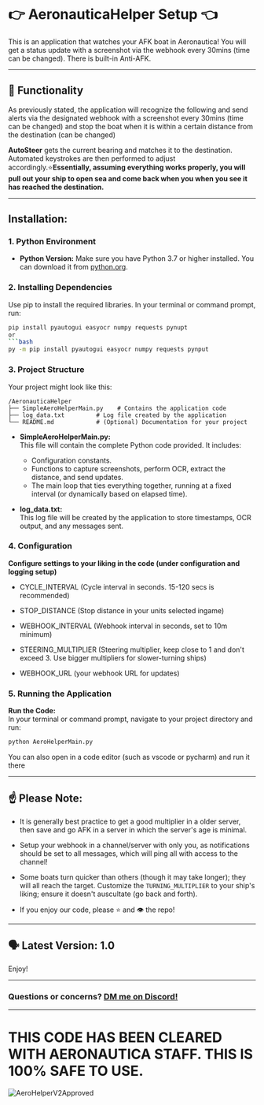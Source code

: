 # 👉 AeronauticaHelper Setup 👈
This is an application that watches your AFK boat in Aeronautica! You will get a status update with a screenshot via the webhook every 30mins (time can be changed). There is built-in Anti-AFK.

---

## 🧾 Functionality

As previously stated, the application will recognize the following and send alerts via the designated webhook with a screenshot every 30mins (time can be changed) and stop the boat when it is within a certain distance from the destination (can be changed)

**AutoSteer** gets the current bearing and matches it to the destination. Automated keystrokes are then performed to adjust accordingly.⭐**Essentially, assuming everything works properly, you will pull out your ship to open sea and come back when you when you see it has reached the destination.**

---

## Installation:

### 1. **Python Environment**

- **Python Version:** 
  Make sure you have Python 3.7 or higher installed. You can download it from [python.org](https://www.python.org/downloads/).

### 2. **Installing Dependencies**

Use pip to install the required libraries. In your terminal or command prompt, run:

```bash
pip install pyautogui easyocr numpy requests pynupt
or
```bash
py -m pip install pyautogui easyocr numpy requests pynput
```

### 3. **Project Structure**

Your project might look like this:
```
/AeronauticaHelper
├── SimpleAeroHelperMain.py    # Contains the application code
├── log_data.txt         # Log file created by the application
└── README.md            # (Optional) Documentation for your project
```

- **SimpleAeroHelperMain.py:**  
  This file will contain the complete Python code provided. It includes:
  - Configuration constants.
  - Functions to capture screenshots, perform OCR, extract the distance, and send updates.
  - The main loop that ties everything together, running at a fixed interval (or dynamically based on elapsed time).

- **log_data.txt:**  
  This log file will be created by the application to store timestamps, OCR output, and any messages sent.


### 4. **Configuration**

  **Configure settings to your liking in the code (under configuration and logging setup)**

  - CYCLE_INTERVAL  (Cycle interval in seconds. 15-120 secs is recommended)

  - STOP_DISTANCE  (Stop distance in your units selected ingame)

  - WEBHOOK_INTERVAL  (Webhook interval in seconds, set to 10m minimum)

  - STEERING_MULTIPLIER  (Steering multiplier, keep close to 1 and don't exceed 3. Use bigger multipliers for slower-turning ships)

  - WEBHOOK_URL  (your webhook URL for updates)


### 5. **Running the Application**

**Run the Code:**  
   In your terminal or command prompt, navigate to your project directory and run:
   ```bash
   python AeroHelperMain.py
   ```

   You can also open in a code editor (such as vscode or pycharm) and run it there

  ---

## ☝️ Please Note:

- It is generally best practice to get a good multiplier in a older server, then save and go AFK in a server in which the server's age is minimal.

- Setup your webhook in a channel/server with only you, as notifications should be set to all messages, which will ping all with access to the channel!

- Some boats turn quicker than others (though it may take longer); they will all reach the target. Customize the `TURNING_MULTIPLIER` to your ship's liking; ensure it doesn't auscultate (go back and forth).

- If you enjoy our code, please ⭐ and 👁️ the repo!

---

## 🗣️ Latest Version: 1.0

Enjoy!

---

### Questions or concerns? [DM me on Discord!](https://discord.gg/3adphMca)

---

# THIS CODE HAS BEEN CLEARED WITH AERONAUTICA STAFF. THIS IS 100% SAFE TO USE.
![AeroHelperV2Approved](https://github.com/user-attachments/assets/0778f8ec-c958-479e-938d-5bea5166b56b)
